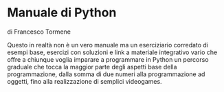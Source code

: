 # Manuale di Python
di Francesco Tormene

Questo in realtà non è un vero manuale ma un eserciziario corredato di esempi base, esercizi con soluzioni e link a materiale integrativo vario che offre a chiunque voglia imparare a programmare in Python un percorso graduale che tocca la maggior parte degli aspetti base della programmazione, dalla somma di due numeri alla programmazione ad oggetti, fino alla realizzazione di semplici videogames.